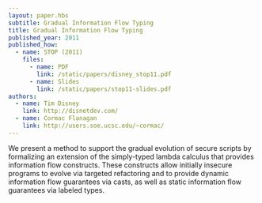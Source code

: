 ```yaml
---
layout: paper.hbs
subtitle: Gradual Information Flow Typing
title: Gradual Information Flow Typing
published_year: 2011
published_how:
  - name: STOP (2011)
    files:
      - name: PDF
        link: /static/papers/disney_stop11.pdf
      - name: Slides
        link: /static/papers/stop11-slides.pdf
authors:
  - name: Tim Disney
    link: http://disnetdev.com/
  - name: Cormac Flanagan
    link: http://users.soe.ucsc.edu/~cormac/
---
```


We present a method to support the gradual evolution of secure
scripts by formalizing an extension of the simply-typed lambda
calculus that provides information flow constructs. These constructs
allow initially insecure programs to evolve via targeted refactoring
and to provide dynamic information flow guarantees via casts, as well
as static information flow guarantees via labeled types.
